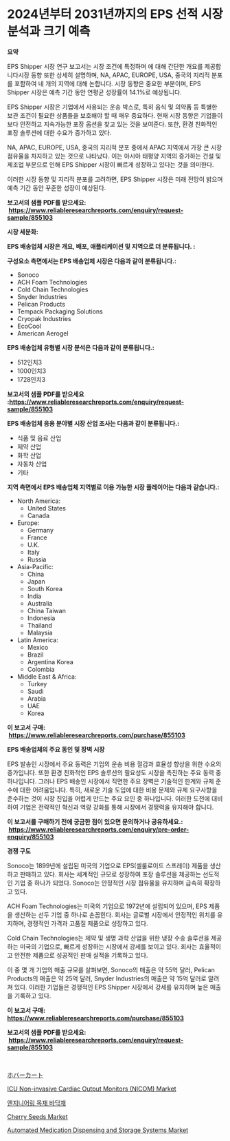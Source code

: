 <p><h1>2024년부터 2031년까지의 EPS 선적 시장 분석과 크기 예측</h1></p><p><strong>요약</strong></p>
<p><p>EPS Shipper 시장 연구 보고서는 시장 조건에 특정하며 에 대해 간단한 개요를 제공합니다시장 동향 또한 상세히 설명하며, NA, APAC, EUROPE, USA, 중국의 지리적 분포를 포함하여 네 개의 지역에 대해 논합니다. 시장 동향은 중요한 부분이며, EPS Shipper 시장은 예측 기간 동안 연평균 성장률이 14.1%로 예상됩니다.</p><p>EPS Shipper 시장은 기업에서 사용되는 운송 박스로, 특히 음식 및 의약품 등 특별한 보관 조건이 필요한 상품들을 보호해야 할 때 매우 중요하다. 현재 시장 동향은 기업들이 보다 안전하고 지속가능한 포장 옵션을 찾고 있는 것을 보여준다. 또한, 환경 친화적인 포장 솔루션에 대한 수요가 증가하고 있다.</p><p>NA, APAC, EUROPE, USA, 중국의 지리적 분포 중에서 APAC 지역에서 가장 큰 시장 점유율을 차지하고 있는 것으로 나타났다. 이는 아시아 태평양 지역의 증가하는 건설 및 제조업 부문으로 인해 EPS Shipper 시장이 빠르게 성장하고 있다는 것을 의미한다.</p><p>이러한 시장 동향 및 지리적 분포를 고려하면, EPS Shipper 시장은 미래 전망이 밝으며 예측 기간 동안 꾸준한 성장이 예상된다.</p></p>
<p><strong>보고서의 샘플 PDF를 받으세요: &nbsp;<a href="https://www.reliableresearchreports.com/enquiry/request-sample/855103">https://www.reliableresearchreports.com/enquiry/request-sample/855103</a></strong></p>
<p><strong>시장 세분화:</strong></p>
<p><strong> EPS 배송업체 시장은 개요, 배포, 애플리케이션 및 지역으로 더 분류됩니다. :</strong></p>
<p><strong>구성요소 측면에서는 EPS 배송업체 시장은 다음과 같이 분류됩니다.:</strong></p>
<p><ul><li>Sonoco</li><li>ACH Foam Technologies</li><li>Cold Chain Technologies</li><li>Snyder Industries</li><li>Pelican Products</li><li>Tempack Packaging Solutions</li><li>Cryopak Industries</li><li>EcoCool</li><li>American Aerogel</li></ul></p>
<p><strong> EPS 배송업체 유형별 시장 분석은 다음과 같이 분류됩니다.:</strong></p>
<p><ul><li>512인치3</li><li>1000인치3</li><li>1728인치3</li></ul></p>
<p><strong>보고서의 샘플 PDF를 받으세요 :<a href="https://www.reliableresearchreports.com/enquiry/request-sample/855103">https://www.reliableresearchreports.com/enquiry/request-sample/855103</a></strong></p>
<p><strong> EPS 배송업체 응용 분야별 시장 산업 조사는 다음과 같이 분류됩니다.:</strong></p>
<p><ul><li>식품 및 음료 산업</li><li>제약 산업</li><li>화학 산업</li><li>자동차 산업</li><li>기타</li></ul></p>
<p><strong>지역 측면에서 EPS 배송업체 지역별로 이용 가능한 시장 플레이어는 다음과 같습니다.:</strong></p>
<p><ul>
    <li>
        North America:
        <ul>
            <li>United States</li>
            <li>Canada</li>
        </ul>
    </li>
    <li>
        Europe:
        <ul>
            <li>Germany</li>
            <li>France</li>
            <li>U.K.</li>
            <li>Italy</li>
            <li>Russia</li>
        </ul>
    </li>
    <li>
        Asia-Pacific:
        <ul>
            <li>China</li>
            <li>Japan</li>
            <li>South Korea</li>
            <li>India</li>
            <li>Australia</li>
            <li>China Taiwan</li>
            <li>Indonesia</li>
            <li>Thailand</li>
            <li>Malaysia</li>
        </ul>
    </li>
    <li>
        Latin America:
        <ul>
            <li>Mexico</li>
            <li>Brazil</li>
            <li>Argentina Korea</li>
            <li>Colombia</li>
        </ul>
    </li>
    <li>
        Middle East & Africa:
        <ul>
            <li>Turkey</li>
            <li>Saudi</li>
            <li>Arabia</li>
            <li>UAE</li>
            <li>Korea</li>
        </ul>
    </li>
    </ul></p>
<p><strong>이 보고서 구매: &nbsp;<a href="https://www.reliableresearchreports.com/purchase/855103">https://www.reliableresearchreports.com/purchase/855103</a></strong></p>
<p><strong>EPS 배송업체의 주요 동인 및 장벽 시장</strong></p>
<p><p>EPS 발송인 시장에서 주요 동력은 기업의 운송 비용 절감과 효율성 향상을 위한 수요의 증가입니다. 또한 환경 친화적인 EPS 솔루션의 필요성도 시장을 촉진하는 주요 동력 중 하나입니다. 그러나 EPS 배송인 시장에서 직면한 주요 장벽은 기술적인 한계와 규제 준수에 대한 어려움입니다. 특히, 새로운 기술 도입에 대한 비용 문제와 규제 요구사항을 준수하는 것이 시장 진입을 어렵게 만드는 주요 요인 중 하나입니다. 이러한 도전에 대비하여 기업은 전략적인 혁신과 역량 강화를 통해 시장에서 경쟁력을 유지해야 합니다.</p></p>
<p><strong>이 보고서를 구매하기 전에 궁금한 점이 있으면 문의하거나 공유하세요.: &nbsp;<a href="https://www.reliableresearchreports.com/enquiry/pre-order-enquiry/855103">https://www.reliableresearchreports.com/enquiry/pre-order-enquiry/855103</a></strong></p>
<p><strong>경쟁 구도</strong></p>
<p><p>Sonoco는 1899년에 설립된 미국의 기업으로 EPS(셀룰로이드 스프레이) 제품을 생산하고 판매하고 있다. 회사는 세계적인 규모로 성장하여 포장 솔루션을 제공하는 선도적인 기업 중 하나가 되었다. Sonoco는 안정적인 시장 점유율을 유지하며 급속히 확장하고 있다.</p><p>ACH Foam Technologies는 미국의 기업으로 1972년에 설립되어 있으며, EPS 제품을 생산하는 선두 기업 중 하나로 손꼽힌다. 회사는 글로벌 시장에서 안정적인 위치를 유지하며, 경쟁적인 가격과 고품질 제품으로 성장하고 있다.</p><p>Cold Chain Technologies는 제약 및 생명 과학 산업을 위한 냉장 수송 솔루션을 제공하는 미국의 기업으로, 빠르게 성장하는 시장에서 강세를 보이고 있다. 회사는 효율적이고 안전한 제품으로 성공적인 판매 실적을 기록하고 있다.</p><p>이 중 몇 개 기업의 매출 규모를 살펴보면, Sonoco의 매출은 약 55억 달러, Pelican Products의 매출은 약 25억 달러, Snyder Industries의 매출은 약 15억 달러로 알려져 있다. 이러한 기업들은 경쟁적인 EPS Shipper 시장에서 강세를 유지하며 높은 매출을 기록하고 있다.</p></p>
<p><strong>이 보고서 구매: &nbsp; <a href="https://www.reliableresearchreports.com/purchase/855103">https://www.reliableresearchreports.com/purchase/855103</a></strong></p>
<p><strong>보고서의 샘플 PDF를 받으세요: &nbsp;<a href="https://www.reliableresearchreports.com/enquiry/request-sample/855103">https://www.reliableresearchreports.com/enquiry/request-sample/855103</a></strong><strong></strong></p>
<p>&nbsp;</p>
<p><p><a href="https://github.com/vhemk0794148/Market-Research-Report-List-1/blob/main/7929803187425.md">ホバーカート</a></p><p><a href="https://silk-columnist-571.notion.site/ICU-Non-invasive-Cardiac-Output-Monitors-NICOM-Market-Offers-Provide-Insightful-Data-for-the-Time--9e90b6cc36f540e8828e3b979f2dc209">ICU Non-invasive Cardiac Output Monitors (NICOM) Market</a></p><p><a href="https://github.com/vss5505pa7z1p/Market-Research-Report-List-1/blob/main/5210412187300.md">엔지니어링 목재 바닥재</a></p><p><a href="https://github.com/joannesouthgate/Market-Research-Report-List-2/blob/main/cherry-seeds-market.md">Cherry Seeds Market</a></p><p><a href="https://issuu.com/reportprime-2/docs/automated-medication-dispensing-and-storage-system">Automated Medication Dispensing and Storage Systems Market</a></p></p>